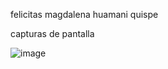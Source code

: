felicitas magdalena huamani quispe

capturas de pantalla

![image](https://github.com/user-attachments/assets/c2a98800-b6d4-4027-80a4-c79165190606)


